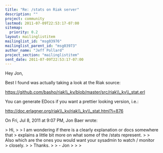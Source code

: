 ```yaml
---
title: "Re: /stats on Riak server"
description: ""
project: community
lastmod: 2011-07-09T22:53:17-07:00
sitemap:
  priority: 0.2
layout: mailinglistitem
mailinglist_id: "msg03976"
mailinglist_parent_id: "msg03973"
author_name: "Jeff Pollard"
project_section: "mailinglistitem"
sent_date: 2011-07-09T22:53:17-07:00
---
```



Hey Jon,

Best I found was actually taking a look at the Riak source:

https://github.com/basho/riak\\_kv/blob/master/src/riak\\_kv\\_stat.erl

You can generate EDocs if you want a prettier looking version, i.e.:

http://doc.erlagner.org/riak\\_kv/riak\\_kv\\_stat.html?i=876

On Fri, Jul 8, 2011 at 9:07 PM, Jon Baer  wrote:

&gt; Hi,
&gt;
&gt; I am wondering if there is a clearly explanation or docs somewhere that
&gt; explains a little bit more on what some of the /stats represent.
&gt;
&gt; Also which are the ones you would want your sysadmin to watch / monitor
&gt; closely.
&gt;
&gt; Thanks.
&gt;
&gt; - Jon
&gt;
&gt;
&gt;

